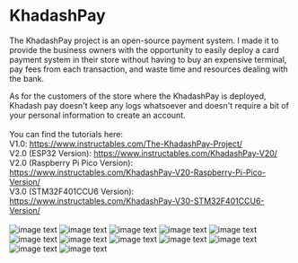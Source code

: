 # KhadashPay
The KhadashPay project is an open-source payment system. I made it to provide the business owners with the opportunity to easily deploy a card payment system in their store without having to buy an expensive terminal, pay fees from each transaction, and waste time and resources dealing with the bank.

As for the customers of the store where the KhadashPay is deployed, Khadash pay doesn't keep any logs whatsoever and doesn't require a bit of your personal information to create an account.
</br></br>
You can find the tutorials here:
</br>
V1.0: https://www.instructables.com/The-KhadashPay-Project/
</br>
V2.0 (ESP32 Version): https://www.instructables.com/KhadashPay-V20/
</br>
V2.0 (Raspberry Pi Pico Version): https://www.instructables.com/KhadashPay-V20-Raspberry-Pi-Pico-Version/
</br>
V3.0 (STM32F401CCU6 Version): https://www.instructables.com/KhadashPay-V30-STM32F401CCU6-Version/
</br></br>
![image text](https://github.com/Northstrix/KhadashPay/blob/main/V2.0/Raspberry_Pi_Pico_Version/Pictures/IMG_20230403_140711.jpg)
![image text](https://github.com/Northstrix/KhadashPay/blob/main/V2.0/Raspberry_Pi_Pico_Version/Pictures/IMG_20230403_141928_hdr.jpg)
![image text](https://github.com/Northstrix/KhadashPay/blob/main/V2.0/Raspberry_Pi_Pico_Version/Pictures/IMG_20230403_142428_hdr.jpg)
![image text](https://github.com/Northstrix/KhadashPay/blob/main/V2.0/Raspberry_Pi_Pico_Version/Pictures/IMG_20230403_142821_hdr.jpg)
![image text](https://github.com/Northstrix/KhadashPay/blob/main/V2.0/Raspberry_Pi_Pico_Version/Pictures/IMG_20230403_143129_hdr.jpg)
![image text](https://github.com/Northstrix/KhadashPay/blob/main/V2.0/ESP32_Version/Pictures/IMG_20230318_131150.jpg)
![image text](https://github.com/Northstrix/KhadashPay/blob/main/V2.0/ESP32_Version/Pictures/IMG_20230318_140032_hdr.jpg)
![image text](https://github.com/Northstrix/KhadashPay/blob/main/V2.0/ESP32_Version/Pictures/IMG_20230318_134810_hdr.jpg)
![image text](https://github.com/Northstrix/KhadashPay/blob/main/V2.0/ESP32_Version/Pictures/IMG_20230318_132926.jpg)
![image text](https://github.com/Northstrix/KhadashPay/blob/main/V2.0/ESP32_Version/Pictures/IMG_20230318_133751_hdr.jpg)
![image text](https://github.com/Northstrix/KhadashPay/blob/main/V2.0/ESP32_Version/Pictures/IMG_20230318_134043.jpg)
![image text](https://github.com/Northstrix/KhadashPay/blob/main/V2.0/ESP32_Version/Pictures/IMG_20230318_134312.jpg)
